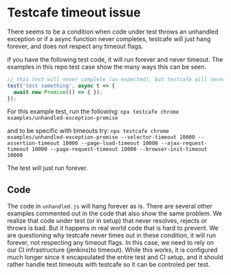 # Testcafe timeout issue

There seems to be a condition when code under test throws an unhandled exception or if a async function never completes, testcafe will just hang forever, 
and does not respect any timeout flags.

if you have the following test code, it will run forever and never timeout. The examples in this repo test case show the many ways this can be seen.

```javascript
// this test will never complete (as expected), but testcafe will never timeout.
test('test something', async t => {  
  await new Promise(() => { }); 
});
```

For this example test, run the following:
`npx testcafe chrome examples/unhandled-exception-promise`

and to be specific with timeouts try:
`npx testcafe chrome examples/unhandled-exception-promise --selector-timeout 10000 --assertion-timeout 10000 --page-load-timeout 10000 --ajax-request-timeout 10000 --page-request-timeout 10000 --browser-init-timeout 10000`

The test will just run forever.

## Code

The code in `unhandled.js` will hang forever as is. There are several other examples commented out in the code that also show the same problem.  We realize 
that code under test (or in setup) that never resolves, rejects or throws is bad.  But it happens in real world code that is hard to prevent. We are 
questioning why testcafe never times out in these condition, it will run forever, not respecting any timeout flags. In this case, we need to rely on our
CI infrastructure (jenkins)to timeout). While this works, it is configured much longer since it encapsulated the entire test and CI setup, and it should
rather handle test timeouts with testcafe so it can be controled per test.
